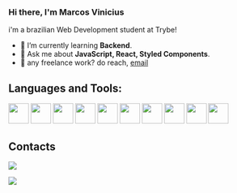 ### Hi there, I'm Marcos Vinicius

i'm a brazilian Web Development student at Trybe!

- 🌱 I’m currently learning **Backend**.
- 💬 Ask me about **JavaScript, React, Styled Components**.
- 💼 any freelance work? do reach, [email](vinnyzsouza@gmail.com)

## Languages and Tools:

<div>
  <img src="https://cdn.jsdelivr.net/gh/devicons/devicon/icons/git/git-original.svg" width="40" height="40"/>  
  <img src="https://cdn.jsdelivr.net/gh/devicons/devicon/icons/html5/html5-original.svg" width="40" height="40"/>          
  <img src="https://cdn.jsdelivr.net/gh/devicons/devicon/icons/javascript/javascript-original.svg" width="40" height="40" />
  <img src="https://cdn.jsdelivr.net/gh/devicons/devicon/icons/react/react-original.svg" width="40" height="40" />  
  <img src="https://cdn.jsdelivr.net/gh/devicons/devicon/icons/redux/redux-original.svg" width="40" height="40" />          
  <img src="https://cdn.jsdelivr.net/gh/devicons/devicon/icons/jest/jest-plain.svg" width="40" height="40" />          
  <img src="https://miro.medium.com/max/480/1*Iohnw2aOQ5EBghVoqKA7VA.png" width="40" height="40" />  
  <img src="https://cdn.jsdelivr.net/gh/devicons/devicon/icons/npm/npm-original-wordmark.svg" width="40" height="40" />
  <img src="https://cdn.jsdelivr.net/gh/devicons/devicon/icons/nodejs/nodejs-original.svg" width="40" height="40" />
  <img src="https://cdn.jsdelivr.net/gh/devicons/devicon/icons/slack/slack-original.svg" width="40" height="40" />

          
</div>

## Contacts
<div>
  <a href="https://www.linkedin.com/in/viniciusrogatti/" target="_blank"><img src="https://img.shields.io/badge/-LinkedIn-%230077B5?style=for-the-badge&logo=linkedin&logoColor=white" target="_blank"></a>
</div>

![](https://github-readme-stats.vercel.app/api?username=viniciusrogatti&theme=omni&hide_border=false&include_all_commits=false&count_private=false)<br/>
  
